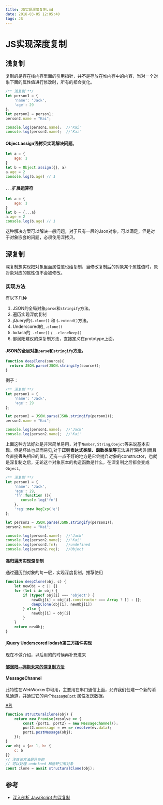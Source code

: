 ```yaml
---
title: JS实现深度复制.md
date: 2018-03-05 12:05:40
tags: JS
---
```

# JS实现深度复制

## 浅复制

复制的是存在栈内存里面的引用指针，并不是存放在堆内存中的内容，当对一个对象下面的属性值进行修改时，所有的都会变化。


```js
/** 浅复制 **/
let person1 = {
    'name': 'Jack',
    'age': 29
};
let person2 = person1;
person2.name = "Kai";

console.log(person1.name);  //'Kai'
console.log(person2.name);  //'Kai'
```

#### Object.assign浅拷贝实现解决问题。
```js
let a = {  
    age: 1  
}  
let b = Object.assign({}, a)  
a.age = 2  
console.log(b.age) // 1

```

#### `...`扩展运算符
```js
let a = {  
    age: 1  
}  
let b = {...a}  
a.age = 2  
console.log(b.age) // 1

```

这种解决方案可以解决一般问题，对于只有一层的Json对象，可以满足，但是对于对象嵌套的问题，必须使用深拷贝。

## 深复制

深复制想实现把对象里面属性值也给复制，当修改复制后的对象某个属性值时，原对象对应的属性值不会被修改。

### 实现方法
有以下几种
1. JSON的全局对象`parse`和`stringify`方法。
2. 遍历实现深度复制
3. jQuery的`$.clone()` 和 `$.extend()`方法。
4. Underscored的`_.clone()`
5. lodash的`_.clone()` / `_.cloneDeep()`
6. 邹润阳建议的深复制方法，直接定义在prototype上面。

#### JSON的全局对象`parse`和`stringify`方法。


```js
function deepClone(source){
  return JSON.parse(JSON.stringify(source));
}
```
例子：


```js
/** 深复制 **/
let person1 = {
    'name': 'Jack',
    'age': 29
};

let person2 = JSON.parse(JSON.stringify(person1));
person2.name = "Kai";

console.log(person1.name);  //'Jack'
console.log(person2.name);  //'Kai'
```

上面这种方法好处是非常简单易用，对于`Number`, `String`,`Obejct`等来说基本实现。但是坏处也显而易见,对于**正则表达式类型、函数类型等**无法进行深拷贝(而且会直接丢失相应的值)。还有一点不好的地方是它会抛弃对象的constructor，也就是深复制之后，无论这个对象原本的构造函数是什么，在深复制之后都会变成`Object`。



```js
/** 深复制 **/
let person1 = {
    'name': 'Jack',
    'age': 29,
    'fn':function (){
       console.log('fn')
    },
    'reg':new RegExp('e')
};

let person2 = JSON.parse(JSON.stringify(person1));
person2.name = "Kai";

console.log(person1.name);  //'Jack'
console.log(person2.name);  //'Kai'
console.log(person2.fn);    //undefined
console.log(person2.reg);   //Object 

```

#### 递归遍历实现深复制
通过遍历到对象的每一层，实现深度复制。推荐使用
```js
function deepClone(obj, c) {
    let newObj = c || {}
    for (let i in obj) {
        if (typeof obj[i] === 'object') {
            newObj[i] = obj[i].constructor === Array ? [] : {};
            deepClone(obj[i], newObj[i])
        } else {
            newObj[i] = obj[i]
        }
    }
    return newObj;
}
```

#### jQuery Underscored lodash第三方插件实现

现在不做介绍，以后用的的时候再补充进来

#### [邹润阳--拥抱未来的深复制方法](http://jerryzou.com/posts/dive-into-deep-clone-in-javascript/)

#### MessageChannel
此特性在WebWorker中可用，主要用在串口通信上面，允许我们创建一个新的消息通道，并通过它的两个[`MessagePort`](https://developer.mozilla.org/zh-CN/docs/Web/API/MessagePort) 属性发送数据。


[API](https://developer.mozilla.org/zh-CN/docs/Web/API/MessageChannel)

```js
function structuralClone(obj) {  
    return new Promise(resolve => {  
        const {port1, port2} = new MessageChannel();  
        port2.onmessage = ev => resolve(ev.data);  
        port1.postMessage(obj);  
    });  
}  
var obj = {a: 1, b: {  
    c: b  
}}  
// 注意该方法是异步的  
// 可以处理 undefned 和循环引用对象  
const clone = await structuralClone(obj);

```





## 参考
- [深入剖析 JavaScript 的深复制](http://jerryzou.com/posts/dive-into-deep-clone-in-javascript/)